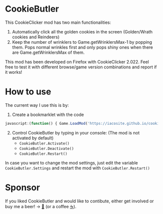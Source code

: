 # CookieButler
This CookieClicker mod has two main functionalities:
1. Automatically click all the golden cookies in the screen (Golden/Wrath cookies and Reindeers)
2. Keep the number of wrinklers to Game.getWrinklersMax-1 by popping them. Pops normal wrinkles first and only pops shiny ones when there are Game.getWrinklersMax of them.

This mod has been developed on Firefox with CookieClicker 2.022. Feel free to test it with different browse/game version combinations and report if it works!

# How to use
The current way I use this is by:
1. Create a bookmarklet with the code 

```javascript
javascript:(function() { Game.LoadMod('https://iacosite.github.io/cookie_butler/CookieButler.js'); }());
```

2. Control CookieButler by typing in your console: (The mod is not activated by default)
    * `CookieButler.Activate()`
    * `CookieButler.Deactivate()`
    * `CookieButler.Restart()` 

In case you want to change the mod settings, just edit the variable `CookieButler.Settings` and restart the mod with `CookieButler.Restart()` 

# Sponsor
If you liked CookieButler and would like to contibute, either get involved or buy me a beer! -> [:beer:](https://www.paypal.me/iacosite/10USD) (or a coffee [:coffee:](https://www.paypal.me/iacosite/5USD)).